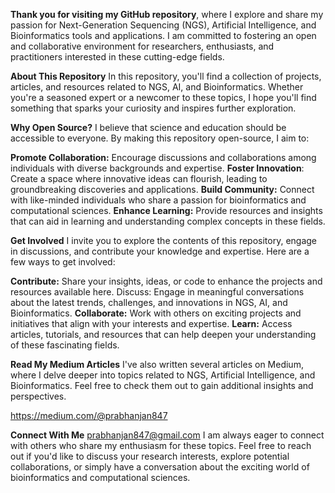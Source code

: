 **Thank you for visiting my GitHub repository**, where I explore and share my passion for Next-Generation Sequencing (NGS), Artificial Intelligence, and Bioinformatics tools and applications. I am committed to fostering an open and collaborative environment for researchers, enthusiasts, and practitioners interested in these cutting-edge fields.

**About This Repository**
In this repository, you'll find a collection of projects, articles, and resources related to NGS, AI, and Bioinformatics. Whether you're a seasoned expert or a newcomer to these topics, I hope you'll find something that sparks your curiosity and inspires further exploration.

**Why Open Source?**
I believe that science and education should be accessible to everyone. By making this repository open-source, I aim to:

**Promote Collaboration:** Encourage discussions and collaborations among individuals with diverse backgrounds and expertise.
**Foster Innovation**: Create a space where innovative ideas can flourish, leading to groundbreaking discoveries and applications.
**Build Community:** Connect with like-minded individuals who share a passion for bioinformatics and computational sciences.
**Enhance Learning:** Provide resources and insights that can aid in learning and understanding complex concepts in these fields.

**Get Involved**
I invite you to explore the contents of this repository, engage in discussions, and contribute your knowledge and expertise. Here are a few ways to get involved:

**Contribute:** Share your insights, ideas, or code to enhance the projects and resources available here.
Discuss: Engage in meaningful conversations about the latest trends, challenges, and innovations in NGS, AI, and Bioinformatics.
**Collaborate:** Work with others on exciting projects and initiatives that align with your interests and expertise.
**Learn:** Access articles, tutorials, and resources that can help deepen your understanding of these fascinating fields.

**Read My Medium Articles**
I've also written several articles on Medium, where I delve deeper into topics related to NGS, Artificial Intelligence, and Bioinformatics. Feel free to check them out to gain additional insights and perspectives.

https://medium.com/@prabhanjan847 

**Connect With Me** prabhanjan847@gmail.com
I am always eager to connect with others who share my enthusiasm for these topics. Feel free to reach out if you'd like to discuss your research interests, explore potential collaborations, or simply have a conversation about the exciting world of bioinformatics and computational sciences.
